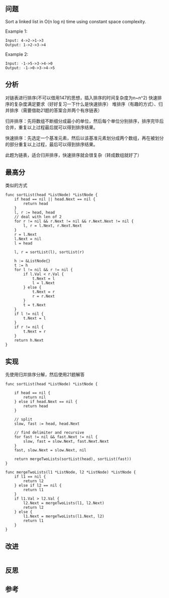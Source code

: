 ## 问题
Sort a linked list in O(n log n) time using constant space complexity.

Example 1:
```
Input: 4->2->1->3
Output: 1->2->3->4
```

Example 2:
```
Input: -1->5->3->4->0
Output: -1->0->3->4->5
```

## 分析
对链表进行排序(不可以借用147的思想，插入排序的时间复杂度为n~n^2)
快速排序的复杂度满足要求（好好复习一下什么是快速排序）
堆排序（有趣的方式）、归并排序（需要借助21题的答案合并两个有序链表）

归并排序：先将数组不断细分成最小的单位，然后每个单位分别排序，排序完毕后合并，重复以上过程最后就可以得到排序结果。

快速排序：先选定一个基准元素，然后以该基准元素划分成两个数组，再在被划分的部分重复以上过程，最后可以得到排序结果。

此题为链表，适合归并排序，快速排序就会很复杂（转成数组就好了）

## 最高分
类似的方式
```golang
func sortList(head *ListNode) *ListNode {
	if head == nil || head.Next == nil {
		return head
	}
	l, r := head, head
	// deal with len of 2
	for r != nil && r.Next != nil && r.Next.Next != nil {
		l, r = l.Next, r.Next.Next
	}
	r = l.Next
	l.Next = nil
	l = head

	l, r = sortList(l), sortList(r)

	h := &ListNode{}
	t := h
	for l != nil && r != nil {
		if l.Val < r.Val {
			t.Next = l
			l = l.Next
		} else {
			t.Next = r
			r = r.Next
		}
		t = t.Next
	}
	if l != nil {
		t.Next = l
	}
	if r != nil {
		t.Next = r
	}
	return h.Next
}
```

## 实现
先使用归并排序分解，然后使用21题解答
```golang
func sortList(head *ListNode) *ListNode {

    if head == nil {
        return nil
    } else if head.Next == nil {
        return head
    }

    // split
    slow, fast := head, head.Next

    // find delimiter and recursive
    for fast != nil && fast.Next != nil {
        slow, fast = slow.Next, fast.Next.Next
    }
    fast, slow.Next = slow.Next, nil

    return mergeTwoLists(sortList(head), sortList(fast))
}

func mergeTwoLists(l1 *ListNode, l2 *ListNode) *ListNode {
    if l1 == nil {
        return l2
    } else if l2 == nil {
        return l1
    }
    if l1.Val > l2.Val {
        l2.Next = mergeTwoLists(l1, l2.Next)
        return l2
    } else {
        l1.Next = mergeTwoLists(l1.Next, l2)
        return l1
    }
}

```

## 改进
```golang

```

## 反思

## 参考